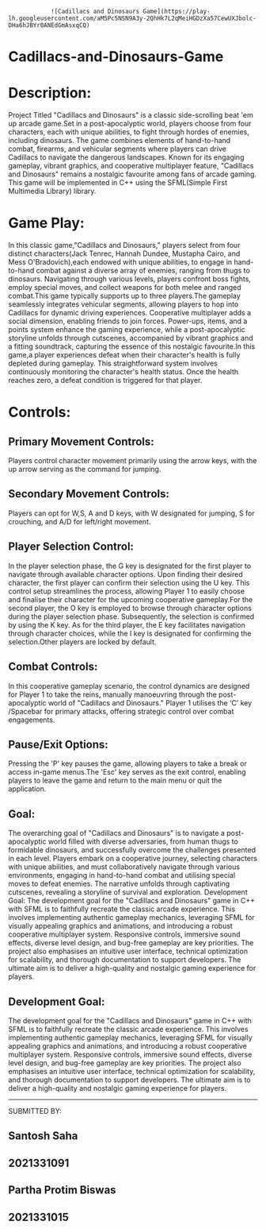 
                ![Cadillacs and Dinosaurs Game](https://play-lh.googleusercontent.com/aM5Pc5NSN9A3y-2QhHk7L2qMeiHGDzXa57CewUXJbolc-DHa6hJBYr0ANEdGmAsxqCQ)






# Cadillacs-and-Dinosaurs-Game


# Description:

Project Titled "Cadillacs and Dinosaurs" is a classic side-scrolling beat 'em up arcade
game.Set in a post-apocalyptic world, players choose from four characters, each
with unique abilities, to fight through hordes of enemies, including dinosaurs. The
game combines elements of hand-to-hand combat, firearms, and vehicular segments
where players can drive Cadillacs to navigate the dangerous landscapes. Known for
its engaging gameplay, vibrant graphics, and cooperative multiplayer feature,
"Cadillacs and Dinosaurs" remains a nostalgic favourite among fans of arcade
gaming.
This game will be implemented in C++ using the SFML(Simple First Multimedia
Library) library.

# Game Play:

In this classic game,"Cadillacs and Dinosaurs," players select from four distinct
characters(Jack Tenrec, Hannah Dundee, Mustapha Cairo, and Mess
O'Bradovich),each endowed with unique abilities, to engage in hand-to-hand combat
against a diverse array of enemies, ranging from thugs to dinosaurs. Navigating
through various levels, players confront boss fights, employ special moves, and
collect weapons for both melee and ranged combat.This game typically supports up to three
players.The gameplay seamlessly integrates vehicular segments, allowing players to
hop into Cadillacs for dynamic driving experiences. Cooperative multiplayer adds a
social dimension, enabling friends to join forces. Power-ups, items, and a points
system enhance the gaming experience, while a post-apocalyptic storyline unfolds
through cutscenes, accompanied by vibrant graphics and a fitting soundtrack,
capturing the essence of this nostalgic favourite.In this game,a player experiences
defeat when their character's health is fully depleted during gameplay. This
straightforward system involves continuously monitoring the character's health
status. Once the health reaches zero, a defeat condition is triggered for that player.


# Controls:

## Primary Movement Controls:
Players control character movement primarily using the arrow keys, with the up
arrow serving as the command for jumping.


## Secondary Movement Controls:
Players can opt for W,S, A and D keys, with W designated for jumping, S for
crouching, and A/D for left/right movement.

## Player Selection Control:
In the player selection phase, the G key is designated for the first player to navigate
through available character options. Upon finding their desired character, the first
player can confirm their selection using the U key. This control setup streamlines the
process, allowing Player 1 to easily choose and finalise their character for the
upcoming cooperative gameplay.For the second player, the O key is employed to
browse through character options during the player selection phase. Subsequently,
the selection is confirmed by using the K key. As for the third player, the E key
facilitates navigation through character choices, while the I key is designated for
confirming the selection.Other players are locked by default.

## Combat Controls:
In this cooperative gameplay scenario, the control dynamics are designed for Player
1 to take the reins, manually manoeuvring through the post-apocalyptic world of
"Cadillacs and Dinosaurs." Player 1 utilises the ‘C’ key /Spacebar for primary attacks, offering strategic control over combat engagements.



## Pause/Exit Options:

Pressing the 'P' key pauses the game, allowing players to take a break or access
in-game menus.The 'Esc' key serves as the exit control, enabling players to leave
the game and return to the main menu or quit the application.

## Goal:
The overarching goal of "Cadillacs and Dinosaurs" is to navigate a post-apocalyptic
world filled with diverse adversaries, from human thugs to formidable dinosaurs, and
successfully overcome the challenges presented in each level. Players embark on a
cooperative journey, selecting characters with unique abilities, and must
collaboratively navigate through various environments, engaging in hand-to-hand
combat and utilising special moves to defeat enemies. The narrative unfolds through
captivating cutscenes, revealing a storyline of survival and exploration.
Development Goal:
The development goal for the "Cadillacs and Dinosaurs" game in C++ with SFML is
to faithfully recreate the classic arcade experience. This involves implementing
authentic gameplay mechanics, leveraging SFML for visually appealing graphics and
animations, and introducing a robust cooperative multiplayer system. Responsive
controls, immersive sound effects, diverse level design, and bug-free gameplay are
key priorities. The project also emphasises an intuitive user interface, technical
optimization for scalability, and thorough documentation to support developers. The
ultimate aim is to deliver a high-quality and nostalgic gaming experience for players.

## Development Goal:
The development goal for the "Cadillacs and Dinosaurs" game in C++ with SFML is
to faithfully recreate the classic arcade experience. This involves implementing
authentic gameplay mechanics, leveraging SFML for visually appealing graphics and
animations, and introducing a robust cooperative multiplayer system. Responsive
controls, immersive sound effects, diverse level design, and bug-free gameplay are
key priorities. The project also emphasises an intuitive user interface, technical
optimization for scalability, and thorough documentation to support developers. The
ultimate aim is to deliver a high-quality and nostalgic gaming experience for players.

---------------------------------------------------------------------------------------------
SUBMITTED BY:

## Santosh Saha
## 2021331091

## Partha Protim Biswas
## 2021331015
